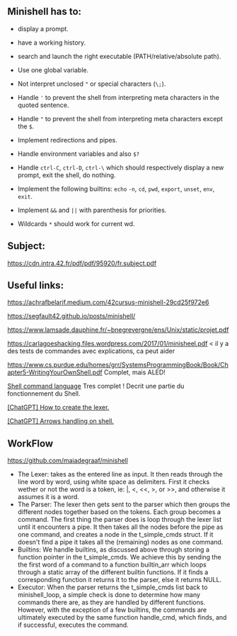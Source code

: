 <h2>Minishell has to:</h2>

- display a prompt.

- have a working history.

- search and launch the right executable (PATH/relative/absolute path).

- Use one global variable.

- Not interpret unclosed `"` or special characters (`\;`).

- Handle `'` to prevent the shell from interpreting meta characters in the quoted sentence.

- Handle `"` to prevent the shell from interpreting meta characters except the `$`.

- Implement redirections and pipes.

- Handle environment variables and also `$?`

- Handle `ctrl-C`, `ctrl-D`, `ctrl-\` which should respectively display a new prompt, exit the shell, do nothing.

- Implement the following builtins: `echo` `-n`, `cd`, `pwd`, `export`, `unset`, `env`, `exit`.

- Implement `&&` and `||` with parenthesis for priorities.

- Wildcards `*` should work for current wd.


<h2>Subject:</h2>

https://cdn.intra.42.fr/pdf/pdf/95920/fr.subject.pdf

<h2>Useful links:</h2>

https://achrafbelarif.medium.com/42cursus-minishell-29cd25f972e6

https://segfault42.github.io/posts/minishell/

https://www.lamsade.dauphine.fr/~bnegrevergne/ens/Unix/static/projet.pdf

https://carlagoeshacking.files.wordpress.com/2017/01/minisheel.pdf < il y a des tests de commandes avec explications, ca peut aider

https://www.cs.purdue.edu/homes/grr/SystemsProgrammingBook/Book/Chapter5-WritingYourOwnShell.pdf
Complet, mais ALED!

[Shell command language](https://pubs.opengroup.org/onlinepubs/9699919799.2018edition/utilities/V3_chap02.html) Tres complet ! Decrit une partie du fonctionnement du Shell.

[\[ChatGPT\] How to create the lexer.](https://chat.openai.com/share/321ad963-0231-4505-872b-b3a8d3420c61)

[\[ChatGPT\] Arrows handling on shell.](https://chat.openai.com/share/329b8e5a-0361-470d-bd06-d05f8358660c)

<h2>WorkFlow</h2>

https://github.com/maiadegraaf/minishell

- The Lexer: takes as the entered line as input. It then reads through the line word by word, using white space as delimiters. First it checks wether or not the word is a token, ie: |, <, <<, >, or >>, and otherwise it assumes it is a word.
- The Parser: The lexer then gets sent to the parser which then groups the different nodes together based on the tokens. Each group becomes a command. The first thing the parser does is loop through the lexer list until it encounters a pipe. It then takes all the nodes before the pipe as one command, and creates a node in the t_simple_cmds struct. If it doesn't find a pipe it takes all the (remaining) nodes as one command.
- Builtins: We handle builtins, as discussed above through storing a function pointer in the t_simple_cmds. We achieve this by sending the the first word of a command to a function builtin_arr which loops through a static array of the different builtin functions. If it finds a corresponding function it returns it to the parser, else it returns NULL.
- Executor: When the parser returns the t_simple_cmds list back to minishell_loop, a simple check is done to determine how many commands there are, as they are handled by different functions. However, with the exception of a few builtins, the commands are ultimately executed by the same function handle_cmd, which finds, and if successful, executes the command.